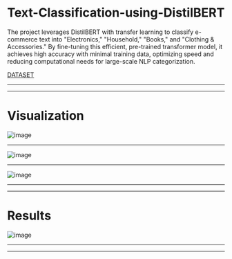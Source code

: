 # Text-Classification-using-DistilBERT
The project leverages DistilBERT with transfer learning to classify e-commerce text into "Electronics," "Household," "Books," and "Clothing & Accessories." By fine-tuning this efficient, pre-trained transformer model, it achieves high accuracy with minimal training data, optimizing speed and reducing computational needs for large-scale NLP categorization.

[DATASET](https://www.kaggle.com/datasets/saurabhshahane/ecommerce-text-classification)

---
---

# Visualization
![image](https://github.com/user-attachments/assets/78919ee1-20d0-4368-b53f-63d621aff7ce) <br>

---

![image](https://github.com/user-attachments/assets/a4b26668-aaf8-43cc-966f-305ea46bbd89) <br>

---

![image](https://github.com/user-attachments/assets/9a2578d0-fe73-4605-bf5e-9c446c279bd1) <br>

---
---

# Results
![image](https://github.com/user-attachments/assets/a2bb068c-7a3c-434e-8447-789ed9cef1af)

---
---
